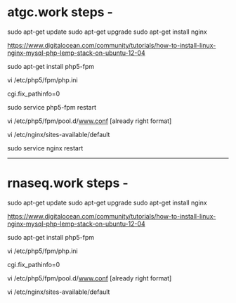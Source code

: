 # atgc.work steps -

sudo apt-get update
sudo apt-get upgrade
sudo apt-get install nginx

https://www.digitalocean.com/community/tutorials/how-to-install-linux-nginx-mysql-php-lemp-stack-on-ubuntu-12-04

sudo apt-get install php5-fpm

vi /etc/php5/fpm/php.ini

cgi.fix_pathinfo=0

sudo service php5-fpm restart

vi /etc/php5/fpm/pool.d/www.conf [already right format]

vi /etc/nginx/sites-available/default

sudo service nginx restart

-----------------------------------------------------------------

# rnaseq.work steps -


sudo apt-get update
sudo apt-get upgrade
sudo apt-get install nginx

https://www.digitalocean.com/community/tutorials/how-to-install-linux-nginx-mysql-php-lemp-stack-on-ubuntu-12-04

sudo apt-get install php5-fpm

vi /etc/php5/fpm/php.ini

cgi.fix_pathinfo=0

vi /etc/php5/fpm/pool.d/www.conf [already right format]

vi /etc/nginx/sites-available/default


